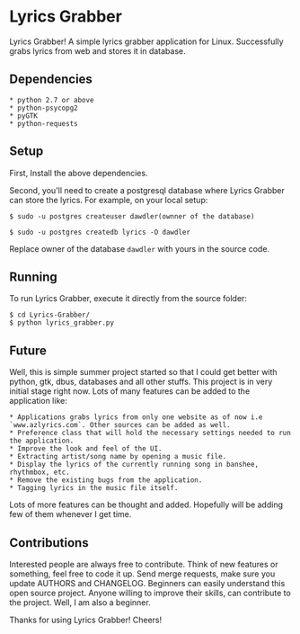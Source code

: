 # Lyrics Grabber

Lyrics Grabber! A simple lyrics grabber application for Linux. Successfully grabs lyrics from web and stores it in database.

## Dependencies

	* python 2.7 or above
	* python-psycopg2
	* pyGTK
	* python-requests

## Setup

First, Install the above dependencies.

Second, you'll need to create a postgresql database where Lyrics Grabber can store the lyrics. For example, on your local setup:

	$ sudo -u postgres createuser dawdler(ownner of the database)

	$ sudo -u postgres createdb lyrics -O dawdler

Replace owner of the database `dawdler` with yours in the source code.

## Running

To run Lyrics Grabber, execute it directly from the source folder:
	
	$ cd Lyrics-Grabber/
	$ python lyrics_grabber.py

## Future

Well, this is simple summer project started  so that I could get better with python, gtk, dbus, databases and all other stuffs. This project is in very initial stage right now. Lots of many features can be added to the application like:

	* Applications grabs lyrics from only one website as of now i.e `www.azlyrics.com`. Other sources can be added as well.
	* Preference class that will hold the necessary settings needed to run the application.
	* Improve the look and feel of the UI.
	* Extracting artist/song name by opening a music file.
	* Display the lyrics of the currently running song in banshee, rhythmbox, etc.
	* Remove the existing bugs from the application.
	* Tagging lyrics in the music file itself.

Lots of more features can be thought and added. Hopefully will be adding few of them whenever I get time.

## Contributions

Interested people are always free to contribute. Think of new features or something, feel free to code it up. Send merge requests, make sure you update AUTHORS and CHANGELOG. Beginners can easily understand this open source project. Anyone willing to improve their skills, can contribute to the project. Well, I am also a beginner. 

Thanks for using Lyrics Grabber! Cheers!
